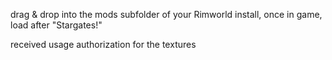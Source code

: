 drag & drop into the mods subfolder of your Rimworld install, once in game, load after "Stargates!"

received usage authorization for the textures
